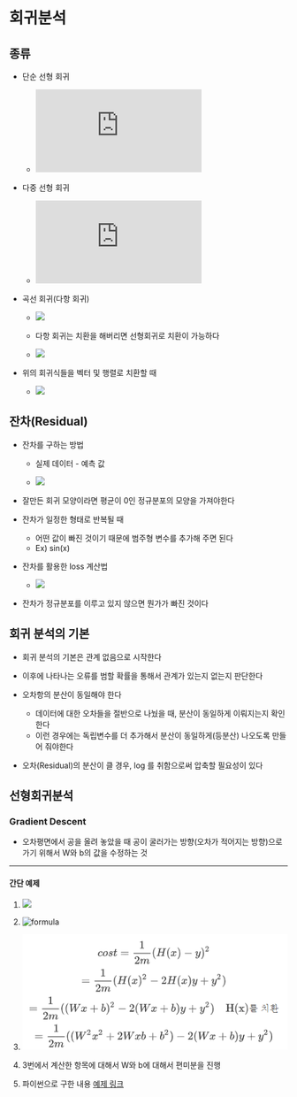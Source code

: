 # 회귀분석

## 종류

- 단순 선형 회귀

  - ![](https://latex.codecogs.com/gif.latex?y&space;=&space;ax&space;&plus;&space;b)

- 다중 선형 회귀

  - ![](https://latex.codecogs.com/gif.latex?y&space;=&space;ax_1&space;&plus;&space;bx_2&space;&plus;&space;c)

- 곡선 회귀(다항 회귀)

  - ![](https://latex.codecogs.com/gif.latex?y&space;=&space;ax&space;&plus;&space;bx^2&space;&plus;&space;c)

  - 다항 회귀는 치환을 해버리면 선형회귀로 치환이 가능하다

  - ![](https://latex.codecogs.com/gif.latex?x_2&space;=&space;x^2\\&space;y&space;=&space;ax_1&space;&plus;&space;bx_2&space;&plus;&space;c)

- 위의 회귀식들을 벡터 및 행렬로 치환할 때

  - ![](https://latex.codecogs.com/gif.latex?\begin{aligned}&space;\vec{y}&space;&=&space;\vec{x}&space;\cdot{}&space;\vec{w}&space;&plus;&space;\varepsilon\\&space;y&space;&=&space;\vec{X}&space;\cdot{}&space;\vec{W}&space;&plus;&space;\varepsilon\\&space;\hat{y}&space;&=&space;{X}&space;\cdot{}&space;{W}&space;\end{aligned})

## 잔차(Residual)

- 잔차를 구하는 방법

  - 실제 데이터 - 예측 값

  - ![](https://latex.codecogs.com/gif.latex?\varepsilon&space;=&space;y_i&space;-&space;\hat{y}_i)
    
  
- 잘만든 회귀 모양이라면 평균이 0인 정규분포의 모양을 가져야한다

- 잔차가 일정한 형태로 반복될 때

  - 어떤 값이 빠진 것이기 때문에 범주형 변수를 추가해 주면 된다
  - Ex)  sin(x)

- 잔차를 활용한 loss 계산법

  - ![](https://latex.codecogs.com/gif.latex?loss&space;=&space;\frac{1}{N}&space;\sum{\varepsilon^2}&space;=&space;\sum{(y_i-\hat{y}_i)^2})

- 잔차가 정규분포를 이루고 있지 않으면 뭔가가 빠진 것이다



## 회귀 분석의 기본

- 회귀 분석의 기본은 관계 없음으로 시작한다
- 이후에 나타나는 오류를 범할 확률을 통해서 관계가 있는지 없는지 판단한다
- 오차항의 분산이 동일해야 한다
  - 데이터에 대한 오차들을 절반으로 나눴을 때, 분산이 동일하게 이뤄지는지 확인한다
  - 이런 경우에는 독립변수를 더 추가해서 분산이 동일하게(등분산) 나오도록 만들어 줘야한다

- 오차(Residual)의 분산이 클 경우, log 를 취함으로써 압축할 필요성이 있다



## 선형회귀분석

### Gradient Descent

- 오차평면에서 공을 올려 놓았을 때 공이 굴러가는 방향(오차가 적어지는 방향)으로 가기 위해서 W와 b의 값을 수정하는 것

---

#### 간단 예제

1. ![](https://latex.codecogs.com/gif.latex?\inline&space;\dpi{150}&space;X&space;=&space;\{1,&space;2,&space;3\}\\&space;W&space;=&space;?&space;\\&space;b&space;=&space;?&space;\\&space;y&space;=&space;\{2,&space;2.5,&space;3.5\})

2. ![formula](https://latex.codecogs.com/gif.latex?\inline&space;\dpi{150}&space;XW&space;&plus;&space;b&space;=&space;y&space;\\&space;XW&space;&plus;&space;b&space;=&space;hypothesis&space;\\&space;cost&space;=&space;(hypothesis&space;-&space;y)^2&space;=&space;0)
   
3. ![](assets/eq3.png)

4. 3번에서 계산한 항목에 대해서 W와 b에 대해서 편미분을 진행

5. 파이썬으로 구한 내용
   [예제 링크](예제2/gradient_descent.ipynb)